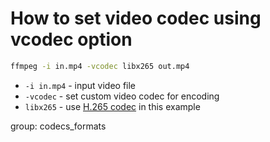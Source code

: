# How to set video codec using vcodec option

```bash
ffmpeg -i in.mp4 -vcodec libx265 out.mp4
```

- `-i in.mp4` - input video file
- `-vcodec` - set custom video codec for encoding
- `libx265` - use [H.265 codec](/ffmpeg/encode-video-using-h265-codec) in this example

group: codecs_formats


